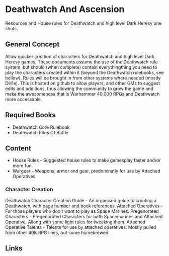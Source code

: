 # Deathwatch And Ascension

Resources and House rules for Deathwatch and high level Dark Heresy one shots.

## General Concept

Allow quicker creation of characters for Deathwatch and high level Dark Heresy games. These documents assume the use of the Deathwatch rule system, but should (when complete) contain everythingthing you need to play the characters created within it (beyond the Deathwatch rulebooks, see bellow). Rules will be brought in from other systems where needed (mostly DH1e). This is hosted on github to allow players, and other GMs to suggest edits and additions, thus allowing the community to grow the game and make the awesomeness that is Warhammer 40,000 RPGs and Deathwatch more accessable.

## Required Books

* Deathwatch Core Rulebook
* Deathwatch Rites Of Battle

## Content

* House Rules - Suggested house rules to make gamesplay faster and/or more fun.
* Wargear - Weapons, armor and gear, predominatly for use by Attached Operatives.

### Character Creation

Deathwatch Character Creation Guide - An organised guide to creating a Deathwatch, with page number and book references.
[Attached Operatives](characterCreation/AttachedOperatives.md) - For those players who don't want to play as Space Marines.
Pregenorated Characters - Pregenorated Characters for both Spacemarines and Attached Operative. Allong with some light rules for tweaking them.
Attached Operative Talents - Talents for use by attached operatives. Mostly pulled from other 40K RPG lines, but some homebrewed.

## Links
